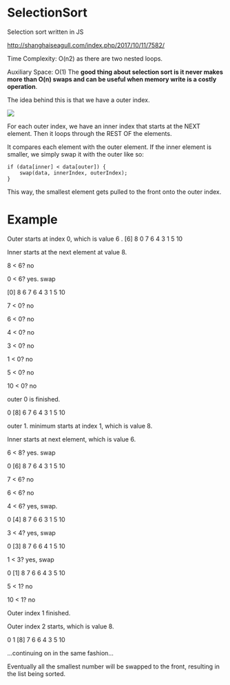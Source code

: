 # SelectionSort
Selection sort written in JS

http://shanghaiseagull.com/index.php/2017/10/11/7582/

Time Complexity: O(n2) as there are two nested loops.

Auxiliary Space: O(1)
The **good thing about selection sort is it never makes more than O(n) swaps and can be useful when memory write is a costly operation**.


The idea behind this is that we have a outer index.

![](http://shanghaiseagull.com/wp-content/uploads/2017/10/selectionsort-outer-inner-1024x719.jpg)

For each outer index, we have an inner index that starts at the NEXT element.
Then it loops through the REST OF the elements.

It compares each element with the outer element.
If the inner element is smaller, we simply swap it with the outer like so:

    if (data[inner] < data[outer]) {
        swap(data, innerIndex, outerIndex);
    }

This way, the smallest element gets pulled to the front onto the outer index.


# Example

Outer starts at index 0, which is value 6 .
[6] 8 0 7 6 4 3 1 5 10

Inner starts at the next element at value 8.

8 < 6? no

0 < 6? yes. swap

[0] 8 6 7 6 4 3 1 5 10

7 < 0? no

6 < 0? no

4 < 0? no

3 < 0? no

1 < 0? no

5 < 0? no

10 < 0? no


outer 0 is finished.

0 [8] 6 7 6 4 3 1 5 10

outer 1.
minimum starts at index 1, which is value 8.

Inner starts at next element, which is value 6.

6 < 8? yes. swap

0 [6] 8 7 6 4 3 1 5 10

7 < 6? no

6 < 6? no

4 < 6? yes, swap.

0 [4] 8 7 6 6 3 1 5 10

3 < 4? yes, swap

0 [3] 8 7 6 6 4 1 5 10

1 < 3? yes, swap

0 [1] 8 7 6 6 4 3 5 10

5 < 1? no

10 < 1? no

Outer index 1 finished.

Outer index 2 starts, which is value 8.

0 1 [8] 7 6 6 4 3 5 10
</pre>

...continuing on in the same fashion...

Eventually all the smallest number will be swapped to the front, resulting in the list being sorted.

